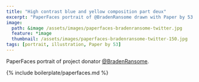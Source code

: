 ```yaml
---
title: "High contrast blue and yellow composition part deux"
excerpt: "PaperFaces portrait of @BradenRansome drawn with Paper by 53 on an iPad."
image: 
  path: &image /assets/images/paperfaces-bradenransome-twitter.jpg 
  feature: *image
  thumbnail: /assets/images/paperfaces-bradenransome-twitter-150.jpg
tags: [portrait, illustration, Paper by 53]
---
```


PaperFaces portrait of project donator [@BradenRansome](http://twitter.com/BradenRansome).

{% include boilerplate/paperfaces.md %}
